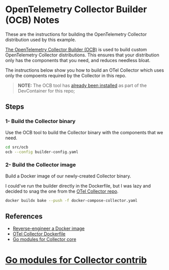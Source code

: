 # OpenTelemetry Collector Builder (OCB) Notes

These are the instructions for building the OpenTelemetry Collector distribution used by this example.

[The OpenTelemetry Collector Builder (OCB)](https://opentelemetry.io/docs/collector/custom-collector/) is used to build custom OpenTelemetry Collector distributions. This ensures that your distribution only has the components that you need, and reduces needless bloat.

The instructions below show you how to build an OTel Collector which uses only the compoents required by the Collector in this repo.

> **NOTE:** The OCB tool has [already been installed](/.devcontainer/post-create.sh) as part of the DevContainer for this repo;


## Steps

### 1- Build the Collector binary

Use the OCB tool to build the Collector binary with the components that we need.

```bash
cd src/ocb
ocb --config builder-config.yaml
```

### 2- Build the Collector image

Build a Docker image of our newly-created Collector binary.

I could've run the builder directly in the Dockerfile, but I was lazy and decided to snag the one from the [OTel Collector repo](https://github.com/open-telemetry/opentelemetry-collector-contrib/blob/main/cmd/otelcontribcol/Dockerfile).

```bash
docker buildx bake --push -f docker-compose-collector.yaml
```

## References

* [Reverse-engineer a Docker image](https://stackoverflow.com/a/63050461)
* [OTel Collector Dockerfile](https://github.com/open-telemetry/opentelemetry-collector-contrib/blob/main/cmd/otelcontribcol/Dockerfile)
* [Go modules for Collector core](https://pkg.go.dev/go.opentelemetry.io/collector)
# [Go modules for Collector contrib](https://pkg.go.dev/github.com/open-telemetry/opentelemetry-collector-contrib)
